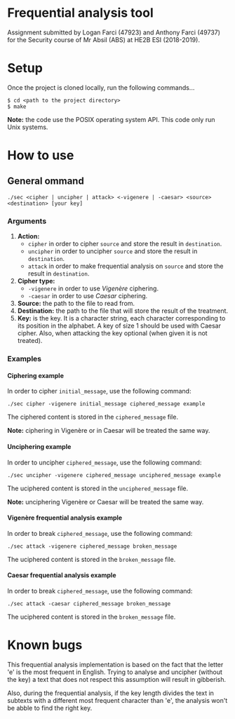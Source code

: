 # Frequential analysis tool
Assignment submitted by Logan Farci (47923) and Anthony Farci (49737) for the Security course of Mr Absil (ABS) at HE2B ESI (2018-2019).

# Setup
Once the project is cloned locally, run the following commands...
```
$ cd <path to the project directory>
$ make
```
**Note:** the code use the POSIX operating system API. This code only run Unix systems.
# How to use
## General ommand
```
./sec <cipher | uncipher | attack> <-vigenere | -caesar> <source> <destination> [your key]
```

### Arguments
1. **Action:** 
   - ```cipher``` in order to cipher ```source``` and store the result in ```destination```.
   - ```uncipher``` in order to uncipher ```source``` and store the result in ```destination```.
   - ```attack``` in order to make frequential analysis on ```source``` and store the result in ```destination```.
2. **Cipher type:**
    - ```-vigenere``` in order to use *Vigenère* ciphering.
    - ```-caesar``` in order to use *Caesar* ciphering.
2. **Source:** the path to the file to read from.
3. **Destination:** the path to the file that will store the result of the treatment.
4. **Key:** is the key. It is a character string, each character corresponding to its position in the alphabet. A key of size 1 should be used with Caesar cipher. Also, when attacking the key optional (when given it is not treated).

### Examples
#### Ciphering example
In order to cipher ```initial_message```, use the following command: 
```
./sec cipher -vigenere initial_message ciphered_message example
```
The ciphered content is stored in the ```ciphered_message``` file.

**Note:** ciphering in Vigenère or in Caesar will be treated the same way.

#### Unciphering example
In order to uncipher ```ciphered_message```, use the following command: 
```
./sec uncipher -vigenere ciphered_message unciphered_message example
```
The uciphered content is stored in the ```unciphered_message``` file.

**Note:** unciphering Vigenère or Caesar will be treated the same way.

#### Vigenère frequential analysis example
In order to break ```ciphered_message```, use the following command: 
```
./sec attack -vigenere ciphered_message broken_message
```
The uciphered content is stored in the ```broken_message``` file.

#### Caesar frequential analysis example
In order to break ```ciphered_message```, use the following command: 
```
./sec attack -caesar ciphered_message broken_message
```
The uciphered content is stored in the ```broken_message``` file.

# Known bugs
This frequential analysis implementation is based on the fact that the letter 'e' is the most frequent in English. Trying to analyse and uncipher (without the key) a text that does not respect this assumption will result in gibberish.

Also, during the frequential analysis, if the key length divides the text in subtexts with a different most frequent character than 'e', the analysis won't be abble to find the right key.
